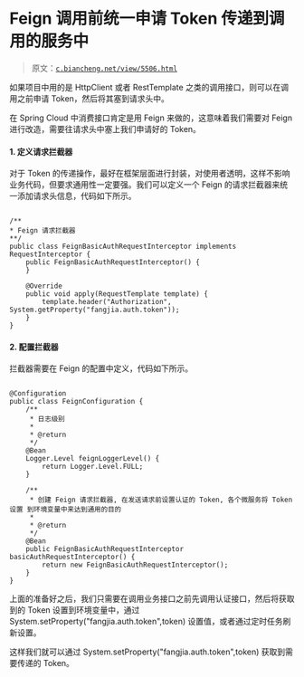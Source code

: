 # Feign 调用前统一申请 Token 传递到调用的服务中

> 原文：[`c.biancheng.net/view/5506.html`](http://c.biancheng.net/view/5506.html)

如果项目中用的是 HttpClient 或者 RestTemplate 之类的调用接口，则可以在调用之前申请 Token，然后将其塞到请求头中。

在 Spring Cloud 中消费接口肯定是用 Feign 来做的，这意味着我们需要对 Feign 进行改造，需要往请求头中塞上我们申请好的 Token。

#### 1\. 定义请求拦截器

对于 Token 的传递操作，最好在框架层面进行封装，对使用者透明，这样不影响业务代码，但要求通用性一定要强。我们可以定义一个 Feign 的请求拦截器来统一添加请求头信息，代码如下所示。

```

/**
* Feign 请求拦截器
**/
public class FeignBasicAuthRequestInterceptor implements RequestInterceptor {
    public FeignBasicAuthRequestInterceptor() {
    }

    @Override
    public void apply(RequestTemplate template) {
        template.header("Authorization", System.getProperty("fangjia.auth.token"));
    }
}
```

#### 2\. 配置拦截器

拦截器需要在 Feign 的配置中定义，代码如下所示。

```

@Configuration
public class FeignConfiguration {
    /**
     * 日志级别
     *
     * @return
     */
    @Bean
    Logger.Level feignLoggerLevel() {
        return Logger.Level.FULL;
    }

    /**
     * 创建 Feign 请求拦截器, 在发送请求前设置认证的 Token, 各个微服务将 Token 设置 到环境变量中来达到通用的目的
     *
     * @return
     */
    @Bean
    public FeignBasicAuthRequestInterceptor basicAuthRequestInterceptor() {
        return new FeignBasicAuthRequestInterceptor();
    }
}
```

上面的准备好之后，我们只需要在调用业务接口之前先调用认证接口，然后将获取到的 Token 设置到环境变量中，通过 System.setProperty("fangjia.auth.token",token) 设置值，或者通过定时任务刷新设置。

这样我们就可以通过 System.setProperty("fangjia.auth.token",token) 获取到需要传递的 Token。